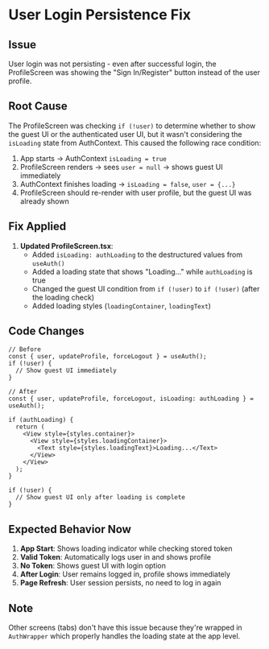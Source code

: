 # User Login Persistence Fix

## Issue

User login was not persisting - even after successful login, the ProfileScreen was showing the "Sign In/Register" button instead of the user profile.

## Root Cause

The ProfileScreen was checking `if (!user)` to determine whether to show the guest UI or the authenticated user UI, but it wasn't considering the `isLoading` state from AuthContext. This caused the following race condition:

1. App starts → AuthContext `isLoading = true`
2. ProfileScreen renders → sees `user = null` → shows guest UI immediately
3. AuthContext finishes loading → `isLoading = false`, `user = {...}`
4. ProfileScreen should re-render with user profile, but the guest UI was already shown

## Fix Applied

1. **Updated ProfileScreen.tsx**:
   - Added `isLoading: authLoading` to the destructured values from `useAuth()`
   - Added a loading state that shows "Loading..." while `authLoading` is true
   - Changed the guest UI condition from `if (!user)` to `if (!user)` (after the loading check)
   - Added loading styles (`loadingContainer`, `loadingText`)

## Code Changes

```tsx
// Before
const { user, updateProfile, forceLogout } = useAuth();
if (!user) {
  // Show guest UI immediately
}

// After  
const { user, updateProfile, forceLogout, isLoading: authLoading } = useAuth();

if (authLoading) {
  return (
    <View style={styles.container}>
      <View style={styles.loadingContainer}>
        <Text style={styles.loadingText}>Loading...</Text>
      </View>
    </View>
  );
}

if (!user) {
  // Show guest UI only after loading is complete
}
```

## Expected Behavior Now

1. **App Start**: Shows loading indicator while checking stored token
2. **Valid Token**: Automatically logs user in and shows profile
3. **No Token**: Shows guest UI with login option
4. **After Login**: User remains logged in, profile shows immediately
5. **Page Refresh**: User session persists, no need to log in again

## Note

Other screens (tabs) don't have this issue because they're wrapped in `AuthWrapper` which properly handles the loading state at the app level.
